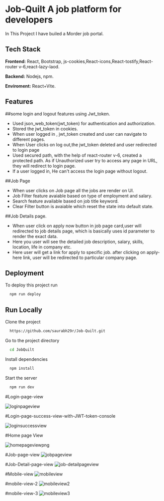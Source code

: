 
# Job-Quilt A job platform for developers

In This Project I have builed a Morder job portal.



## Tech Stack

**Frontend:** React, Bootstrap, js-cookies,React-icons,React-tostify,React-router v-6,react-lazy-laod.

**Backend:** Nodejs, npm.

**Enviroment:** React+Vite.







## Features
##some login and logout features using Jwt_token.

- Used json_web_token(jwt_token) for authentication and authorization.
- Stored the jwt_token in cookies.
- When user logged in , jwt_token created and user can navigate to different pages.
- When User clicks on log out,the jwt_token deleted and user redirected to login page
- Used secured path, with the help of react-router v-6, created a protected path. As if Unauthorized user try to access any page in URL, they will redirect to login page.
- If a user logged in, He can't access the login page without logout.

##Job Page 
- When user clicks on Job page all the jobs are render on UI.
- Job Filter feature avaiable based on type of employment and salary.
- Search feature available based on job title keyword.
- Clear Filter button is avaiable which reset the state into default state.

##Job Details page.
- When user click on apply now button in job page card,user will redirected to job details page, which is basically uses id parameter to render the exact data.
- Here you user will see the detailed job description, salary, skills, location, life in company etc.
- Here user will get a link for apply to specific job. after clicking on apply-here link, user will be redirected to particular company page.





## Deployment

To deploy this project run

```bash
  npm run deploy
```


## Run Locally

Clone the project

```bash
  https://github.com/saurabh29r/Job-Quilt.git
```

Go to the project directory

```bash
  cd JobQuilt
```

Install dependencies

```bash
  npm install
```

Start the server

```bash
  npm run dev
```

#Login-page-view 


![loginpageview](https://github.com/saurabh29r/Job-Quilt/assets/48233777/14b076be-fbd0-4b7b-9b07-e00d83186c6c)

#Login-page-success-view-with-JWT-token-console


![loginsuccessview](https://github.com/saurabh29r/Job-Quilt/assets/48233777/e7b6c22d-7c70-4447-8e55-8e6a52184875)

#Home page View

![homepageviewpng](https://github.com/saurabh29r/Job-Quilt/assets/48233777/8ea78f15-b8d8-4b2c-b2da-330c35b1c66f)

#Job-page-view
![jobpageview](https://github.com/saurabh29r/Job-Quilt/assets/48233777/306ff2d1-733a-4bb6-bff5-7fe14001454f)

#Job-Detail-page-view
![job-detailpageview](https://github.com/saurabh29r/Job-Quilt/assets/48233777/6ca72c26-66ee-47bf-9753-d4d18b6d34e8)

#Mobile-view
![mobileview](https://github.com/saurabh29r/Job-Quilt/assets/48233777/5fd96368-3069-491c-894d-d32b0832abf5)

#mobile-view-2
![mobileview2](https://github.com/saurabh29r/Job-Quilt/assets/48233777/7eb16254-5d9b-4993-b58b-73311299df1f)

#mobile-view-3
![mobileview3](https://github.com/saurabh29r/Job-Quilt/assets/48233777/6e5d614b-739f-4d57-a866-ebfc33b76797)

